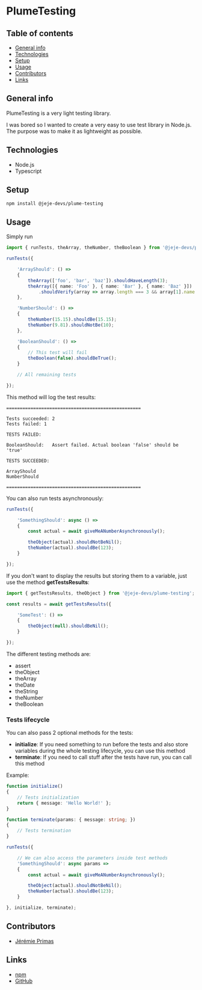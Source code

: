 # PlumeTesting

## Table of contents

* [General info](#general-info)
* [Technologies](#technologies)
* [Setup](#setup)
* [Usage](#usage)
* [Contributors](#contributors)
* [Links](#links)

## General info

PlumeTesting is a very light testing library.

I was bored so I wanted to create a very easy to use test library in Node.js.
The purpose was to make it as lightweight as possible.

## Technologies

* Node.js
* Typescript

## Setup

```
npm install @jeje-devs/plume-testing
```

## Usage

Simply run

```ts
import { runTests, theArray, theNumber, theBoolean } from '@jeje-devs/plume-testing';

runTests({

    'ArrayShould': () =>
    {
        theArray(['foo', 'bar', 'baz']).shouldHaveLength(3);
        theArray([{ name: 'Foo' }, { name: 'Bar' }, { name: 'Baz' }])
            .shouldVerify(array => array.length === 3 && array[1].name === 'Bar');
    },

    'NumberShould': () =>
    {
        theNumber(15.15).shouldBe(15.15);
        theNumber(9.81).shouldNotBe(10);
    },

    'BooleanShould': () =>
    {
        // This test will fail
        theBoolean(false).shouldBeTrue();
    }

    // All remaining tests

});
```

This method will log the test results:

```
==================================================

Tests succeeded: 2
Tests failed: 1

TESTS FAILED:

BooleanShould:   Assert failed. Actual boolean 'false' should be 'true'

TESTS SUCCEEDED:

ArrayShould
NumberShould

==================================================
```

You can also run tests asynchronously:

```ts
runTests({

    'SomethingShould': async () =>
    {
        const actual = await giveMeANumberAsynchronously();

        theObject(actual).shouldNotBeNil();
        theNumber(actual).shouldBe(123);
    }

});
```

If you don't want to display the results but storing them to a variable, just use the method **getTestsResults**:

```ts
import { getTestsResults, theObject } from '@jeje-devs/plume-testing';

const results = await getTestsResults({

    'SomeTest': () =>
    {
        theObject(null).shouldBeNil();
    }

});
```

The different testing methods are:
- assert
- theObject
- theArray
- theDate
- theString
- theNumber
- theBoolean

### Tests lifecycle

You can also pass 2 optional methods for the tests:
* **initialize**: If you need something to run before the tests and also store variables during the whole testing lifecycle, you can use this method
* **terminate**: If you need to call stuff after the tests have run, you can call this method

Example:
```ts
function initialize()
{
    // Tests initialization
    return { message: 'Hello World!' };
}

function terminate(params: { message: string; })
{
    // Tests termination
}

runTests({

    // We can also access the parameters inside test methods
    'SomethingShould': async params =>
    {
        const actual = await giveMeANumberAsynchronously();

        theObject(actual).shouldNotBeNil();
        theNumber(actual).shouldBe(123);
    }

}, initialize, terminate);
```

## Contributors

- [Jérémie Primas](https://github.com/JeremiePr)

## Links

- [npm](https://www.npmjs.com/package/@jeje-devs/plume-testing)
- [GitHub](https://github.com/JeremiePr/PlumeTesting)